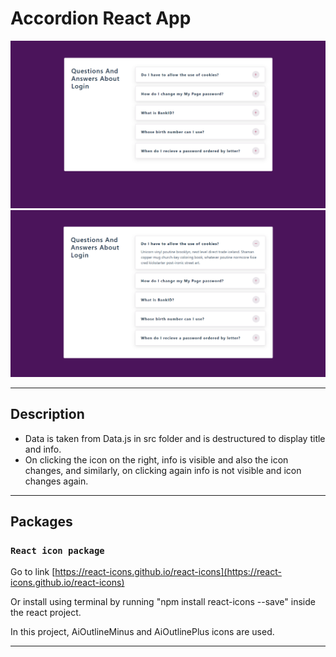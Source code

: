 # Accordion React App

![](./src/Result-1.png)
![](./src/Result-2.png)

---
## Description
- Data is taken from Data.js in src folder and is destructured to display title and info.
- On clicking the icon on the right, info is visible and also the icon changes, and similarly, on clicking again info is not visible and icon changes again.

---
## Packages
### `React icon package`
Go to link [https://react-icons.github.io/react-icons](https://react-icons.github.io/react-icons)

Or install using terminal by running "npm install react-icons --save" inside the react project.

In this project, AiOutlineMinus and AiOutlinePlus icons are used.

---